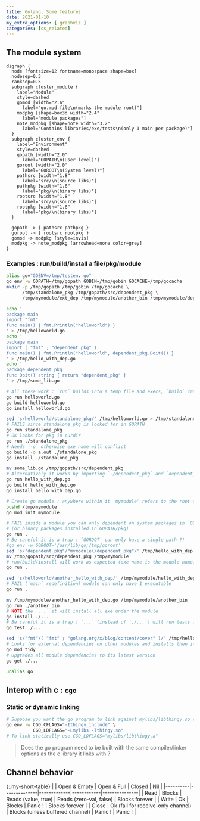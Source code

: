 ```yaml
---
title: Golang, Some features
date: 2021-01-10
my_extra_options: [ graphviz ]
categories: [cs_related]
---
```


## The module system

```myviz
digraph {
  node [fontsize=12 fontname=monospace shape=box]
  nodesep=0.3
  ranksep=0.5
  subgraph cluster_module {
    label="Module"
    style=dashed
    gomod [width="2.6"
      label="go.mod file\n(marks the module root)"]
    modpkg [shape=box3d width="2.4"
      label="module packages"]
    note_modpkg [shape=note width="3.2"
      label="Contains libraries/exe/tests\n(only 1 main per package)"]
  }
  subgraph cluster_env {
    label="Environment"
    style=dashed
    gopath [width="2.0"
      label="GOPATH\n(User level)"]
    goroot [width="2.0"
      label="GOROOT\n(System level)"]
    pathsrc [width="1.8"
      label="src/\n(source libs)"]
    pathpkg [width="1.8"
      label="pkg/\n(binary libs)"]
    rootsrc [width="1.8"
      label="src/\n(source libs)"]
    rootpkg [width="1.8"
      label="pkg/\n(binary libs)"]
  }

  gopath -> { pathsrc pathpkg }
  goroot -> { rootsrc rootpkg }
  gomod -> modpkg [style=invis]
  modpkg -> note_modpkg [arrowhead=none color=grey]
}
```

### Examples : run/build/install a file/pkg/module

```sh
alias go="GOENV=/tmp/testenv go"
go env -w GOPATH=/tmp/gopath GOBIN=/tmp/gobin GOCACHE=/tmp/gocache
mkdir -p /tmp/gopath /tmp/gobin /tmp/gocache \
      /tmp/standalone_pkg /tmp/gopath/src/dependent_pkg \
      /tmp/mymodule/ext_dep /tmp/mymodule/another_bin /tmp/mymodule/dependent_pkg

echo '
package main
import "fmt"
func main() { fmt.Println("helloworld") }
' > /tmp/helloworld.go
echo '
package main
import ( "fmt" ; "dependent_pkg" )
func main() { fmt.Println("helloworld", dependent_pkg.Doit()) }
' > /tmp/hello_with_dep.go
echo '
package dependent_pkg
func Doit() string { return "dependent_pkg" }
' > /tmp/some_lib.go

# All these work : `run` builds into a temp file and execs, `build` creates exe in curdir, `install` builds into GOBIN
go run helloworld.go
go build helloworld.go
go install helloworld.go

sed 's/helloworld/standalone_pkg/' /tmp/helloworld.go > /tmp/standalone_pkg/standalone.go
# FAILS since standalone_pkg is looked for in GOPATH
go run standalone_pkg
# OK looks for pkg in curdir
go run ./standalone_pkg
# Needs `-o` otherwise exe name will conflict
go build -o a.out ./standalone_pkg
go install ./standalone_pkg

mv some_lib.go /tmp/gopath/src/dependent_pkg
# Alternatively it works by importing `./dependent_pkg` and `dependent_pkg/some_lib.go` in the curdir.
go run hello_with_dep.go
go build hello_with_dep.go
go install hello_with_dep.go

# Create go module : anywhere within it 'mymodule' refers to the root of all pkg contained within
pushd /tmp/mymodule
go mod init mymodule

# FAIL inside a module you can only dependent on system packages in `GOROOT` or packages in the module itself
# (or binary packages installed in GOPATH/pkg)
go run .
# Be careful it is a trap ! `GOROOT` can only have a single path ?!
#go env -w GOROOT='/usr/lib/go;/tmp/goroot'
sed 's/"dependent_pkg"/"mymodule\/dependent_pkg"/' /tmp/hello_with_dep.go > /tmp/mymodule/hello_with_dep.go
mv /tmp/gopath/src/dependent_pkg /tmp/mymodule
# run/build/install will work as expected (exe name is the module name)
go run .

sed 's/helloworld/another_hello_with_dep/' /tmp/mymodule/hello_with_dep.go > /tmp/mymodule/another_hello_with_dep.go
# FAIL (`main` redefinition) module can only have 1 executable
go run .

mv /tmp/mymodule/another_hello_with_dep.go /tmp/mymodule/another_bin
go run ./another_bin
# NOTE the `...` it will install all exe under the module
go install ./...
# Be careful it is a trap ! `...` (instead of `./...`) will run tests for the whole system ?!
go test ./...

sed 's/"fmt"/( "fmt" ; "golang.org/x/blog/content/cover" )/' /tmp/helloworld.go > /tmp/mymodule/ext_dep/ext_dep.go
# Looks for external dependencies on other modules and installs then into GOPATH/pkg
go mod tidy
# Upgrades all module dependencies to its latest version
go get ./...

unalias go
```


## Interop with c : `cgo`

### Static or dynamic linking

```sh
# Suppose you want the go program to link against mylibs/libthingy.so (or libthingy.a)
go env -w CGO_CFLAGS="-Ithingy_include" \
          CGO_LDFLAGS="-Lmylibs -lthingy.so"
# To link statically use CGO_LDFLAGS="mylibs/libthingy.a"
```

> Does the go program need to be built with the same compiler/linker options as the c library it links with ?


## Channel behavior

{:.my-short-table}
|          | Open & Empty | Open & Full | Closed     | Nil           |
|----------|--------------|-------------|------------|---------------|
| Read     | Blocks | Reads (value, true) | Reads (zero-val, false) | Blocks forever |
| Write    | Ok | Blocks | Panic ! | Blocks forever |
| Close    | Ok (fail for receive-only channel) | Blocks (unless buffered channel) | Panic ! | Panic ! |

